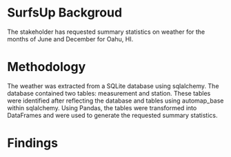 # SurfsUp Backgroud
The stakeholder has requested summary statistics on weather for the months of June and December for Oahu, HI. 

# Methodology
The weather was extracted from a SQLite database using sqlalchemy. The database contained two tables: measurement and station. These tables were identified after reflecting the database and tables using automap_base within sqlalchemy. Using Pandas, the tables were transformed into DataFrames and were used to generate the requested summary statistics.

# Findings